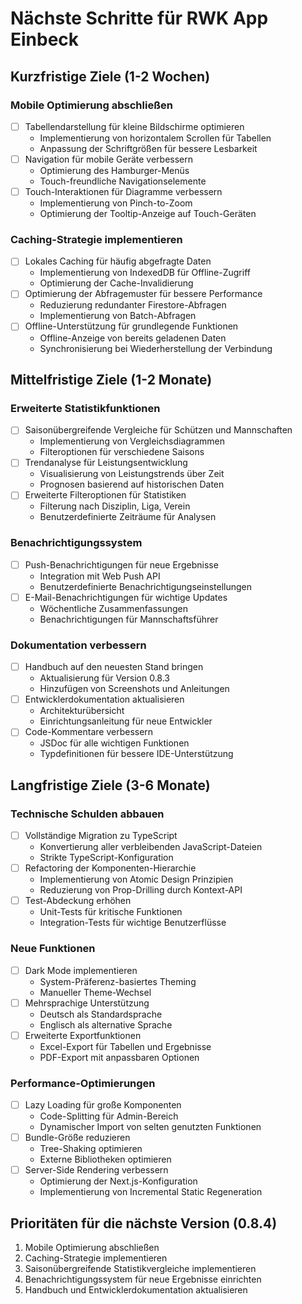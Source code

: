 # Nächste Schritte für RWK App Einbeck

## Kurzfristige Ziele (1-2 Wochen)

### Mobile Optimierung abschließen
- [ ] Tabellendarstellung für kleine Bildschirme optimieren
  - Implementierung von horizontalem Scrollen für Tabellen
  - Anpassung der Schriftgrößen für bessere Lesbarkeit
- [ ] Navigation für mobile Geräte verbessern
  - Optimierung des Hamburger-Menüs
  - Touch-freundliche Navigationselemente
- [ ] Touch-Interaktionen für Diagramme verbessern
  - Implementierung von Pinch-to-Zoom
  - Optimierung der Tooltip-Anzeige auf Touch-Geräten

### Caching-Strategie implementieren
- [ ] Lokales Caching für häufig abgefragte Daten
  - Implementierung von IndexedDB für Offline-Zugriff
  - Optimierung der Cache-Invalidierung
- [ ] Optimierung der Abfragemuster für bessere Performance
  - Reduzierung redundanter Firestore-Abfragen
  - Implementierung von Batch-Abfragen
- [ ] Offline-Unterstützung für grundlegende Funktionen
  - Offline-Anzeige von bereits geladenen Daten
  - Synchronisierung bei Wiederherstellung der Verbindung

## Mittelfristige Ziele (1-2 Monate)

### Erweiterte Statistikfunktionen
- [ ] Saisonübergreifende Vergleiche für Schützen und Mannschaften
  - Implementierung von Vergleichsdiagrammen
  - Filteroptionen für verschiedene Saisons
- [ ] Trendanalyse für Leistungsentwicklung
  - Visualisierung von Leistungstrends über Zeit
  - Prognosen basierend auf historischen Daten
- [ ] Erweiterte Filteroptionen für Statistiken
  - Filterung nach Disziplin, Liga, Verein
  - Benutzerdefinierte Zeiträume für Analysen

### Benachrichtigungssystem
- [ ] Push-Benachrichtigungen für neue Ergebnisse
  - Integration mit Web Push API
  - Benutzerdefinierte Benachrichtigungseinstellungen
- [ ] E-Mail-Benachrichtigungen für wichtige Updates
  - Wöchentliche Zusammenfassungen
  - Benachrichtigungen für Mannschaftsführer

### Dokumentation verbessern
- [ ] Handbuch auf den neuesten Stand bringen
  - Aktualisierung für Version 0.8.3
  - Hinzufügen von Screenshots und Anleitungen
- [ ] Entwicklerdokumentation aktualisieren
  - Architekturübersicht
  - Einrichtungsanleitung für neue Entwickler
- [ ] Code-Kommentare verbessern
  - JSDoc für alle wichtigen Funktionen
  - Typdefinitionen für bessere IDE-Unterstützung

## Langfristige Ziele (3-6 Monate)

### Technische Schulden abbauen
- [ ] Vollständige Migration zu TypeScript
  - Konvertierung aller verbleibenden JavaScript-Dateien
  - Strikte TypeScript-Konfiguration
- [ ] Refactoring der Komponenten-Hierarchie
  - Implementierung von Atomic Design Prinzipien
  - Reduzierung von Prop-Drilling durch Kontext-API
- [ ] Test-Abdeckung erhöhen
  - Unit-Tests für kritische Funktionen
  - Integration-Tests für wichtige Benutzerflüsse

### Neue Funktionen
- [ ] Dark Mode implementieren
  - System-Präferenz-basiertes Theming
  - Manueller Theme-Wechsel
- [ ] Mehrsprachige Unterstützung
  - Deutsch als Standardsprache
  - Englisch als alternative Sprache
- [ ] Erweiterte Exportfunktionen
  - Excel-Export für Tabellen und Ergebnisse
  - PDF-Export mit anpassbaren Optionen

### Performance-Optimierungen
- [ ] Lazy Loading für große Komponenten
  - Code-Splitting für Admin-Bereich
  - Dynamischer Import von selten genutzten Funktionen
- [ ] Bundle-Größe reduzieren
  - Tree-Shaking optimieren
  - Externe Bibliotheken optimieren
- [ ] Server-Side Rendering verbessern
  - Optimierung der Next.js-Konfiguration
  - Implementierung von Incremental Static Regeneration

## Prioritäten für die nächste Version (0.8.4)

1. Mobile Optimierung abschließen
2. Caching-Strategie implementieren
3. Saisonübergreifende Statistikvergleiche implementieren
4. Benachrichtigungssystem für neue Ergebnisse einrichten
5. Handbuch und Entwicklerdokumentation aktualisieren